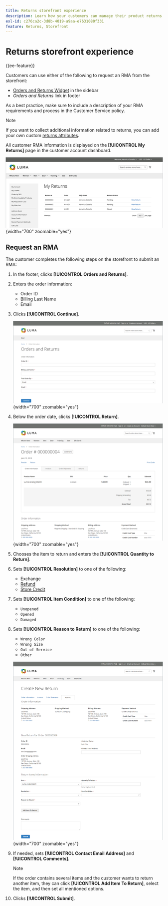 ```yaml
---
title: Returns storefront experience
description: Learn how your customers can manage their product returns from their account on the storefront.
exl-id: c276ca2c-3d8b-4019-a9aa-e7631080f331
feature: Returns, Storefront
---
```

# Returns storefront experience

{{ee-feature}}

Customers can use either of the following to request an RMA from the storefront:

- [Orders and Returns Widget](../content-design/widget-orders-returns.md) in the sidebar
- _Orders and Returns_ link in footer

As a best practice, make sure to include a description of your RMA requirements and process in the Customer Service policy.

>[!NOTE]
>
>If you want to collect additional information related to returns, you can add your own custom [returns attributes](attributes-returns.md).

All customer RMA information is displayed on the **[!UICONTROL My Returns]** page in the customer account dashboard.

![My Returns](./assets/my-returns-page.png){width="700" zoomable="yes"}

## Request an RMA

The customer completes the following steps on the storefront to submit an RMA:

1. In the footer, clicks **[!UICONTROL Orders and Returns]**.

1. Enters the order information:

   - Order ID
   - Billing Last Name
   - Email

1. Clicks **[!UICONTROL Continue]**.

   ![Orders and Returns](./assets/storefront-orders-and-returns.png){width="700" zoomable="yes"}

1. Below the order date, clicks **[!UICONTROL Return]**.

   ![Order detail](./assets/storefront-orders-and-returns-order-information.png){width="700" zoomable="yes"}

1. Chooses the item to return and enters the **[!UICONTROL Quantity to Return]**.

1. Sets **[!UICONTROL Resolution]** to one of the following:

   - Exchange
   - [Refund](../customers/refunds-customer-account.md)
   - [Store Credit](../customers/store-credit-using.md)

1. Sets **[!UICONTROL Item Condition]** to one of the following:

   - `Unopened`
   - `Opened`
   - `Damaged`

1. Sets **[!UICONTROL Reason to Return]** to one of the following:

   - `Wrong Color`
   - `Wrong Size`
   - `Out of Service`
   - `Other`

   ![Create New Return](./assets/storefront-orders-and-returns-create-new-return.png){width="700" zoomable="yes"}

1. If needed, sets **[!UICONTROL Contact Email Address]** and **[!UICONTROL Comments]**.

   >[!NOTE]
   >
   >If the order contains several items and the customer wants to return another item, they can click **[!UICONTROL Add Item To Return]**, select the item, and then set all mentioned options.

1. Clicks **[!UICONTROL Submit]**.
